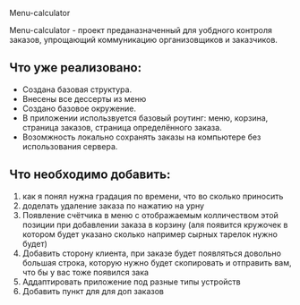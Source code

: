 Menu-calculator

Menu-calculator - проект преданазначенный для уобдного контроля заказов, упрощающий коммуникацию организовщиков и заказчиков.

## Что уже реализовано:
* Создана базовая структура.
* Внесены все дессерты из меню
* Создано базовое окружение.
* В приложении использвуется базовый роутинг: меню, корзина, страница заказов, страница определённого заказа.
* Возомжность локально сохранять заказы на компьютере без использования сервера.

## Что необходимо добавить:

1) как я понял нужна градация по времени, что во сколько приносить
2) доделать удаление заказа по нажатию на урну
3) Появление счётчика в меню с отображаемым колличеством этой позиции при добавлении заказа в корзину (аля появится кружочек в котором будет указано сколько например сырных тарелок нужно будет)
4) Добавить сторону клиента, при заказе будет появляться довольно большая строка, которую нужно будет скопировать и отправить вам, что бы у вас тоже появился зака
5) Аддаптировать приложение под разные типы устройств
6) Добавить пункт для для доп заказов